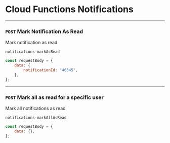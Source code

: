 # Cloud Functions Notifications

***

### `POST` Mark Notification As Read

Mark notification as read<br>

`notifications-markAsRead`

```js
const requestBody = {
    data: {
        notificationId: "46345",
    },
};
```

***

### `POST` Mark all as read for a specific user

Mark all notifications as read<br>

`notifications-markAllAsRead`

```js
const requestBody = {
    data: {},
};
```
